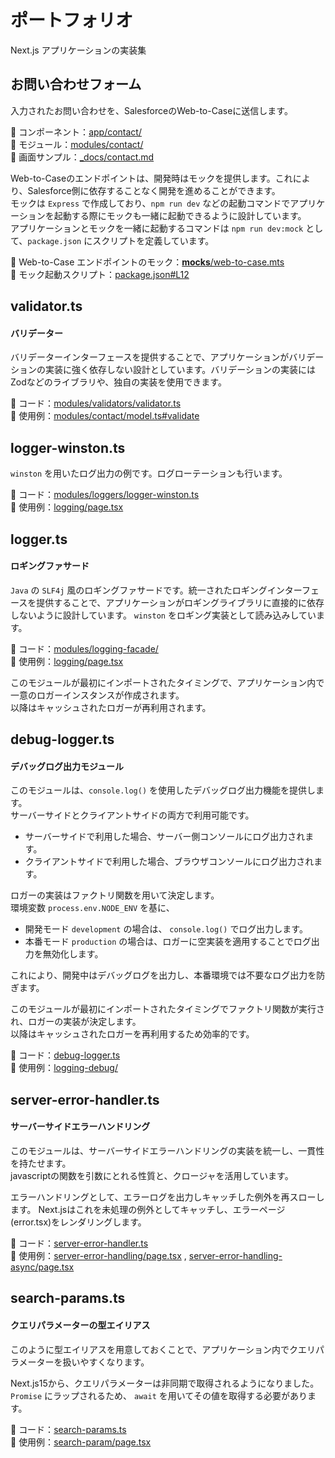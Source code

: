 # ポートフォリオ
Next.js アプリケーションの実装集

## お問い合わせフォーム

入力されたお問い合わせを、SalesforceのWeb-to-Caseに送信します。  

:open_file_folder: コンポーネント：[app/contact/](app/contact)  
:open_file_folder: モジュール：[modules/contact/](modules/contact)  
:open_file_folder: 画面サンプル：[_docs/contact.md](_docs/contact.md)  

Web-to-Caseのエンドポイントは、開発時はモックを提供します。これにより、Salesforce側に依存することなく開発を進めることができます。  
モックは `Express` で作成しており、`npm run dev` などの起動コマンドでアプリケーションを起動する際にモックも一緒に起動できるように設計しています。  
アプリケーションとモックを一緒に起動するコマンドは `npm run dev:mock` として、`package.json` にスクリプトを定義しています。  

:open_file_folder: Web-to-Case エンドポイントのモック：[__mocks__/web-to-case.mts](__mocks__/web-to-case.mts)  
:open_file_folder: モック起動スクリプト：[package.json#L12](package.json#L12)  


## validator.ts  
#### バリデーター
バリデーターインターフェースを提供することで、アプリケーションがバリデーションの実装に強く依存しない設計としています。バリデーションの実装にはZodなどのライブラリや、独自の実装を使用できます。

:open_file_folder: コード：[modules/validators/validator.ts](modules/validators/validator.ts)  
:open_file_folder: 使用例：[modules/contact/model.ts#validate](modules/contact/model.ts#L29)


## logger-winston.ts
`winston` を用いたログ出力の例です。ログローテーションも行います。  

:open_file_folder: コード：[modules/loggers/logger-winston.ts](modules/loggers/logger-winston.ts)  
:open_file_folder: 使用例：[logging/page.tsx](app/sample/logging/page.tsx)

## logger.ts  
#### ロギングファサード  

`Java` の `SLF4j` 風のロギングファサードです。統一されたロギングインターフェースを提供することで、アプリケーションがロギングライブラリに直接的に依存しないように設計しています。
`winston` をロギング実装として読み込みしています。

:open_file_folder: コード：[modules/logging-facade/](modules/logging-facade/)  
:open_file_folder: 使用例：[logging/page.tsx](app/sample/logging/page.tsx)

このモジュールが最初にインポートされたタイミングで、アプリケーション内で一意のロガーインスタンスが作成されます。  
以降はキャッシュされたロガーが再利用されます。

## debug-logger.ts
#### デバッグログ出力モジュール

このモジュールは、`console.log()` を使用したデバッグログ出力機能を提供します。  
サーバーサイドとクライアントサイドの両方で利用可能です。
- サーバーサイドで利用した場合、サーバー側コンソールにログ出力されます。
- クライアントサイドで利用した場合、ブラウザコンソールにログ出力されます。

ロガーの実装はファクトリ関数を用いて決定します。  
環境変数 `process.env.NODE_ENV` を基に、
- 開発モード `development` の場合は、 `console.log()` でログ出力します。
- 本番モード `production` の場合は、ロガーに空実装を適用することでログ出力を無効化します。

これにより、開発中はデバッグログを出力し、本番環境では不要なログ出力を防ぎます。

このモジュールが最初にインポートされたタイミングでファクトリ関数が実行され、ロガーの実装が決定します。  
以降はキャッシュされたロガーを再利用するため効率的です。

:open_file_folder: コード：[debug-logger.ts](modules/loggers/debug-logger.ts)  
:open_file_folder: 使用例：[logging-debug/](app/sample/logging-debug)



## server-error-handler.ts
#### サーバーサイドエラーハンドリング

このモジュールは、サーバーサイドエラーハンドリングの実装を統一し、一貫性を持たせます。  
javascriptの関数を引数にとれる性質と、クロージャを活用しています。

エラーハンドリングとして、エラーログを出力しキャッチした例外を再スローします。
Next.jsはこれを未処理の例外としてキャッチし、エラーページ(error.tsx)をレンダリングします。

:open_file_folder: コード：[server-error-handler.ts](modules/error-handlers/server-error-handler.ts)  
:open_file_folder: 使用例：[server-error-handling/page.tsx](app/sample/server-error-handling/page.tsx) , [server-error-handling-async/page.tsx](app/sample/server-error-handling-async/page.tsx)

## search-params.ts
#### クエリパラメーターの型エイリアス

このように型エイリアスを用意しておくことで、アプリケーション内でクエリパラメーターを扱いやすくなります。

Next.js15から、クエリパラメーターは非同期で取得されるようになりました。`Promise` にラップされるため、 `await` を用いてその値を取得する必要があります。

:open_file_folder: コード：[search-params.ts](modules/types/search-params.ts)  
:open_file_folder: 使用例：[search-param/page.tsx](app/sample/search-param/page.tsx)


